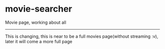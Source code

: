# movie-searcher

Movie page, working about all

---

This is changing, this is near to be a full movies page(without streaming :v), later it will come a more full page
